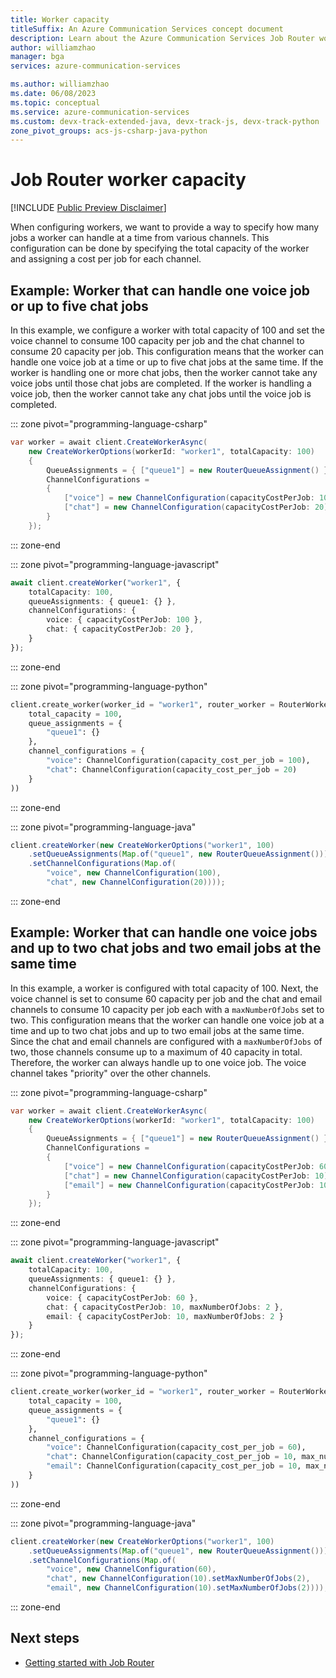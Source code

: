 ```yaml
---
title: Worker capacity
titleSuffix: An Azure Communication Services concept document
description: Learn about the Azure Communication Services Job Router worker capacity concepts.
author: williamzhao
manager: bga
services: azure-communication-services

ms.author: williamzhao
ms.date: 06/08/2023
ms.topic: conceptual
ms.service: azure-communication-services
ms.custom: devx-track-extended-java, devx-track-js, devx-track-python
zone_pivot_groups: acs-js-csharp-java-python
---
```


# Job Router worker capacity

[!INCLUDE [Public Preview Disclaimer](../../includes/public-preview-include-document.md)]

When configuring workers, we want to provide a way to specify how many jobs a worker can handle at a time from various channels.  This configuration can be done by specifying the total capacity of the worker and assigning a cost per job for each channel.

## Example: Worker that can handle one voice job or up to five chat jobs

In this example, we configure a worker with total capacity of 100 and set the voice channel to consume 100 capacity per job and the chat channel to consume 20 capacity per job.  This configuration means that the worker can handle one voice job at a time or up to five chat jobs at the same time.  If the worker is handling one or more chat jobs, then the worker cannot take any voice jobs until those chat jobs are completed.  If the worker is handling a voice job, then the worker cannot take any chat jobs until the voice job is completed.

::: zone pivot="programming-language-csharp"

```csharp
var worker = await client.CreateWorkerAsync(
    new CreateWorkerOptions(workerId: "worker1", totalCapacity: 100)
    {
        QueueAssignments = { ["queue1"] = new RouterQueueAssignment() },
        ChannelConfigurations =
        {
            ["voice"] = new ChannelConfiguration(capacityCostPerJob: 100),
            ["chat"] = new ChannelConfiguration(capacityCostPerJob: 20)
        }
    });
```

::: zone-end

::: zone pivot="programming-language-javascript"

```typescript
await client.createWorker("worker1", {
    totalCapacity: 100,
    queueAssignments: { queue1: {} },
    channelConfigurations: {
        voice: { capacityCostPerJob: 100 },
        chat: { capacityCostPerJob: 20 },
    }
});
```

::: zone-end

::: zone pivot="programming-language-python"

```python
client.create_worker(worker_id = "worker1", router_worker = RouterWorker(
    total_capacity = 100,
    queue_assignments = {
        "queue1": {}
    },
    channel_configurations = {
        "voice": ChannelConfiguration(capacity_cost_per_job = 100),
        "chat": ChannelConfiguration(capacity_cost_per_job = 20)
    }
))
```

::: zone-end

::: zone pivot="programming-language-java"

```java
client.createWorker(new CreateWorkerOptions("worker1", 100)
    .setQueueAssignments(Map.of("queue1", new RouterQueueAssignment()))
    .setChannelConfigurations(Map.of(
        "voice", new ChannelConfiguration(100),
        "chat", new ChannelConfiguration(20))));
```

::: zone-end

## Example: Worker that can handle one voice jobs and up to two chat jobs and two email jobs at the same time

In this example, a worker is configured with total capacity of 100.  Next, the voice channel is set to consume 60 capacity per job and the chat and email channels to consume 10 capacity per job each with a `maxNumberOfJobs` set to two.  This configuration means that the worker can handle one voice job at a time and up to two chat jobs and up to two email jobs at the same time.  Since the chat and email channels are configured with a `maxNumberOfJobs` of two, those channels consume up to a maximum of 40 capacity in total.  Therefore, the worker can always handle up to one voice job.  The voice channel takes "priority" over the other channels.

::: zone pivot="programming-language-csharp"

```csharp
var worker = await client.CreateWorkerAsync(
    new CreateWorkerOptions(workerId: "worker1", totalCapacity: 100)
    {
        QueueAssignments = { ["queue1"] = new RouterQueueAssignment() },
        ChannelConfigurations =
        {
            ["voice"] = new ChannelConfiguration(capacityCostPerJob: 60),
            ["chat"] = new ChannelConfiguration(capacityCostPerJob: 10) { MaxNumberOfJobs = 2},
            ["email"] = new ChannelConfiguration(capacityCostPerJob: 10) { MaxNumberOfJobs = 2}
        }
    });
```

::: zone-end

::: zone pivot="programming-language-javascript"

```typescript
await client.createWorker("worker1", {
    totalCapacity: 100,
    queueAssignments: { queue1: {} },
    channelConfigurations: {
        voice: { capacityCostPerJob: 60 },
        chat: { capacityCostPerJob: 10, maxNumberOfJobs: 2 },
        email: { capacityCostPerJob: 10, maxNumberOfJobs: 2 }
    }
});
```

::: zone-end

::: zone pivot="programming-language-python"

```python
client.create_worker(worker_id = "worker1", router_worker = RouterWorker(
    total_capacity = 100,
    queue_assignments = {
        "queue1": {}
    },
    channel_configurations = {
        "voice": ChannelConfiguration(capacity_cost_per_job = 60),
        "chat": ChannelConfiguration(capacity_cost_per_job = 10, max_number_of_jobs = 2),
        "email": ChannelConfiguration(capacity_cost_per_job = 10, max_number_of_jobs = 2)
    }
))
```

::: zone-end

::: zone pivot="programming-language-java"

```java
client.createWorker(new CreateWorkerOptions("worker1", 100)
    .setQueueAssignments(Map.of("queue1", new RouterQueueAssignment()))
    .setChannelConfigurations(Map.of(
        "voice", new ChannelConfiguration(60),
        "chat", new ChannelConfiguration(10).setMaxNumberOfJobs(2),
        "email", new ChannelConfiguration(10).setMaxNumberOfJobs(2))));
```

::: zone-end

## Next steps

- [Getting started with Job Router](../../quickstarts/router/get-started-router.md)
